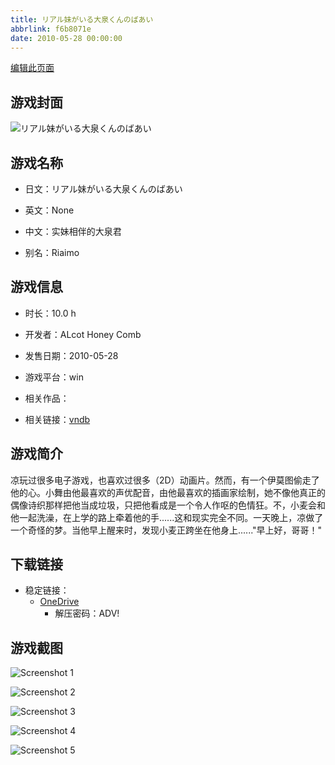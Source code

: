 ```yaml
---
title: リアル妹がいる大泉くんのばあい
abbrlink: f6b8071e
date: 2010-05-28 00:00:00
---
```

[编辑此页面](https://github.com/ACG-3/ADV3-source/blob/main/source/_posts/games/%E3%83%AA%E3%82%A2%E3%83%AB%E5%A6%B9%E3%81%8C%E3%81%84%E3%82%8B%E5%A4%A7%E6%B3%89%E3%81%8F%E3%82%93%E3%81%AE%E3%81%B0%E3%81%82%E3%81%84.md)

## 游戏封面

![リアル妹がいる大泉くんのばあい](https://pan.timero.xyz/d/onedrive/img_lib_001/%E3%83%AA%E3%82%A2%E3%83%AB%E5%A6%B9%E3%81%8C%E3%81%84%E3%82%8B%E5%A4%A7%E6%B3%89%E3%81%8F%E3%82%93%E3%81%AE%E3%81%B0%E3%81%82%E3%81%84_cover.avif)


## 游戏名称

- 日文：リアル妹がいる大泉くんのばあい
- 英文：None
- 中文：实妹相伴的大泉君

- 别名：Riaimo


## 游戏信息

- 时长：10.0 h
- 开发者：ALcot Honey Comb
- 发售日期：2010-05-28
- 游戏平台：win
- 相关作品：

- 相关链接：[vndb](https://vndb.org/v3746)


## 游戏简介

凉玩过很多电子游戏，也喜欢过很多（2D）动画片。然而，有一个伊莫图偷走了他的心。小舞由他最喜欢的声优配音，由他最喜欢的插画家绘制，她不像他真正的偶像诗织那样把他当成垃圾，只把他看成是一个令人作呕的色情狂。不，小麦会和他一起洗澡，在上学的路上牵着他的手......这和现实完全不同。一天晚上，凉做了一个奇怪的梦。当他早上醒来时，发现小麦正跨坐在他身上......"早上好，哥哥！"




## 下载链接

- 稳定链接：
    - [OneDrive](https://pan.timero.xyz/onedrive/adv_lib_001/%E3%83%AA%E3%82%A2%E3%83%AB%E5%A6%B9%E3%81%8C%E3%81%84%E3%82%8B%E5%A4%A7%E6%B3%89%E3%81%8F%E3%82%93%E3%81%AE%E3%81%B0%E3%81%82%E3%81%84)
        - 解压密码：ADV!



## 游戏截图


![Screenshot 1](https://pan.timero.xyz/d/onedrive/img_lib_001/%E3%83%AA%E3%82%A2%E3%83%AB%E5%A6%B9%E3%81%8C%E3%81%84%E3%82%8B%E5%A4%A7%E6%B3%89%E3%81%8F%E3%82%93%E3%81%AE%E3%81%B0%E3%81%82%E3%81%84_Screenshot_1.avif)

![Screenshot 2](https://pan.timero.xyz/d/onedrive/img_lib_001/%E3%83%AA%E3%82%A2%E3%83%AB%E5%A6%B9%E3%81%8C%E3%81%84%E3%82%8B%E5%A4%A7%E6%B3%89%E3%81%8F%E3%82%93%E3%81%AE%E3%81%B0%E3%81%82%E3%81%84_Screenshot_2.avif)

![Screenshot 3](https://pan.timero.xyz/d/onedrive/img_lib_001/%E3%83%AA%E3%82%A2%E3%83%AB%E5%A6%B9%E3%81%8C%E3%81%84%E3%82%8B%E5%A4%A7%E6%B3%89%E3%81%8F%E3%82%93%E3%81%AE%E3%81%B0%E3%81%82%E3%81%84_Screenshot_3.avif)

![Screenshot 4](https://pan.timero.xyz/d/onedrive/img_lib_001/%E3%83%AA%E3%82%A2%E3%83%AB%E5%A6%B9%E3%81%8C%E3%81%84%E3%82%8B%E5%A4%A7%E6%B3%89%E3%81%8F%E3%82%93%E3%81%AE%E3%81%B0%E3%81%82%E3%81%84_Screenshot_4.avif)

![Screenshot 5](https://pan.timero.xyz/d/onedrive/img_lib_001/%E3%83%AA%E3%82%A2%E3%83%AB%E5%A6%B9%E3%81%8C%E3%81%84%E3%82%8B%E5%A4%A7%E6%B3%89%E3%81%8F%E3%82%93%E3%81%AE%E3%81%B0%E3%81%82%E3%81%84_Screenshot_5.avif)

